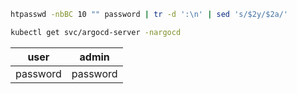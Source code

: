 ```bash
htpasswd -nbBC 10 "" password | tr -d ':\n' | sed 's/$2y/$2a/'
```

```bash
kubectl get svc/argocd-server -nargocd
```

| user     | admin    |
|----------|----------|
| password | password |
